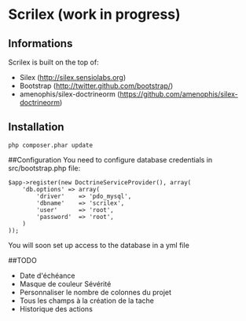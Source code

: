 # Scrilex (work in progress)

## Informations
Scrilex is built on the top of:
 - Silex (http://silex.sensiolabs.org)
 - Bootstrap (http://twitter.github.com/bootstrap/)
 - amenophis/silex-doctrineorm (https://github.com/amenophis/silex-doctrineorm)

## Installation
    php composer.phar update

##Configuration
You need to configure database credentials in src/bootstrap.php file:

    $app->register(new DoctrineServiceProvider(), array(
        'db.options' => array(
            'driver'    => 'pdo_mysql',
            'dbname'    => 'scrilex',
            'user'      => 'root',
            'password'  => 'root',
        )
    ));

You will soon set up access to the database in a yml file

##TODO
 - Date d'échéance
 - Masque de couleur Sévérité
 - Personnaliser le nombre de colonnes du projet
 - Tous les champs à la création de la tache
 - Historique des actions
